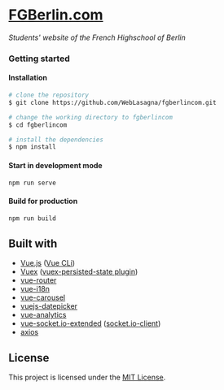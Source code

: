 # [FGBerlin.com](https://fgberlin.com)

_Students' website of the French Highschool of Berlin_

### Getting started

#### Installation

```bash
# clone the repository
$ git clone https://github.com/WebLasagna/fgberlincom.git

# change the working directory to fgberlincom
$ cd fgberlincom

# install the dependencies
$ npm install
```

#### Start in development mode

```bash
npm run serve
```

#### Build for production

```bash
npm run build
```

## Built with

- [Vue.js](https://github.com/vuejs/vue/) ([Vue CLi](https://github.com/vuejs/vue-router))
- [Vuex](https://github.com/vuejs/vuex) ([vuex-persisted-state plugin](https://github.com/robinvdvleuten/vuex-persistedstate))
- [vue-router](https://github.com/vuejs/vue-router)
- [vue-i18n](https://github.com/kazupon/vue-i18n)
- [vue-carousel](https://github.com/SSENSE/vue-carousel)
- [vuejs-datepicker](https://github.com/charliekassel/vuejs-datepicker)
- [vue-analytics](https://github.com/MatteoGabriele/vue-analytics)
- [vue-socket.io-extended](https://github.com/probil/vue-socket.io-extended) ([socket.io-client](https://github.com/socketio/socket.io-client))
- [axios](https://github.com/axios/axios)

## License

This project is licensed under the [MIT License](https://github.com/WebLasagna/fgberlincom/blob/master/LICENSE).
